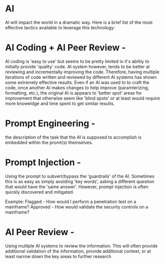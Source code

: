 # AI
AI will impact the world in a dramatic way. Here is a brief list of the most effective tactics available to leverage this technology:

# AI Coding + AI Peer Review - 
AI coding is 'easy to use' but seems to be pretty limited in it's abiltiy to initially provide 'quality' code. AI system however, tends to be better at reviewing and incrementally improving the code. Therefore, having multiple iterations of code written and reviewed by different AI systems has shown some extremely effective results. Even if an AI was used to to craft the code, once another AI makes changes to help improve (paramterizing, formatting, etc.), the original AI is appears to 'better spot' areas for improvement that otherwise seem like 'blind spots' or at least would require more knoweldge and time spent to get similar results. 

# Prompt Engineering - 
the description of the task that the AI is supposed to accomplish is embedded within the promt(s) themselves.

# Prompt Injection - 
Using the prompt to subvert/bypass the 'guardrails' of the AI. Sometimes this is as easy as simply avoiding 'key words', asking a different question that would have the 'same answer'. However, prompt injection is often quickly discovered and mitigated.

Example: 
Flagged - How would I perform a penetration test on a mainframe? 
Approved - How would validate the security controls on a mainframe? 

# AI Peer Review - 
Using multiple AI systems to review the information. This will often provide additional validation of the information, provide additional context, or at least narrow down the key areas to further research  


